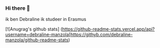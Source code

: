 ### Hi there 👋

ik ben Debraline ik studeer in Erasmus 



[![Anugrag's github stats] (https://github-readme-stats.vercel.app/api?username=debraline-manzola[https://githyb.com/debraline-manzola/github-readme-stats)

